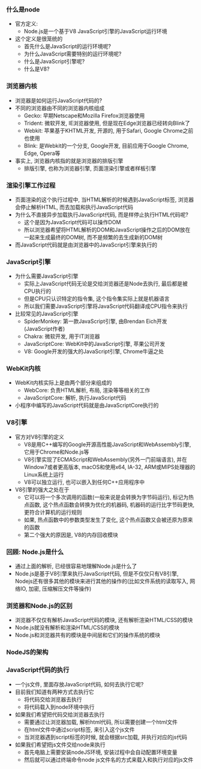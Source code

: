 ### 什么是node
+ 官方定义:
  - Node.js是一个基于V8 JavaScript引擎的JavaScript运行环境
+ 这个定义是很笼统的
  - 首先什么是JavaScript的运行环境呢?
  - 为什么JavaScript需要特别的运行环境呢?
  - 什么是JavaScript引擎呢?
  - 什么是V8?

### 浏览器内核
+ 浏览器是如何运行JavaScript代码的?
+ 不同的浏览器由不同的浏览器内核组成
  + Gecko: 早期Netscape和Mozilla Firefox浏览器使用
  - Trident: 微软开发, IE浏览器使用, 但是现在Edge浏览器已经转向Blink了
  - Webkit: 苹果基于KHTML开发, 开源的, 用于Safari, Google Chrome之前也使用
  - Blink: 是Webkit的一个分支, Google开发, 目前应用于Google Chrome, Edge, Opera等
+ 事实上, 浏览器内核指的就是浏览器的排版引擎
  - 排版引擎, 也称为浏览器引擎, 页面渲染引擎或者样板引擎

### 渲染引擎工作过程
+ 页面渲染的这个执行过程中, 当HTML解析的时候遇到JavaScript标签, 浏览器会停止解析HTML, 而去加载和执行JavaScript代码
+ 为什么不直接异步加载执行JavaScript代码, 而是样停止执行HTML代码呢?
  - 这个是因为JavaScript代码可以操作DOM
  - 所以浏览器希望将HTML解析的DOM和JavaScript操作之后的DOM放在一起来生成最终的DOM树, 而不是频繁的去生成新的DOM树
+ 而JavaScript代码就是由浏览器中的JavaScript引擎来执行的

### JavaScript引擎
+ 为什么需要JavaScript引擎
  - 实际上JavaScript代码无论是交给浏览器还是Node去执行, 最后都是被CPU执行的
  - 但是CPU只认识特定的指令集, 这个指令集实际上就是机器语言
  - 所以我们需要JavaScript引擎将JavaScript代码翻译成CPU指令来执行
+ 比较常见的JavaScript引擎
  - SpiderMonkey: 第一款JavaScript引擎, 由Brendan Eich开发(JavaScript作者)
  - Chakra: 微软开发, 用于IT浏览器
  - JavaScriptCore: WebKit中的JavaScript引擎, 苹果公司开发
  - V8: Google开发的强大的JavaScript引擎, Chrome牛逼之处

### WebKit内核
+ WebKit内核实际上是由两个部分来组成的
  - WebCore: 负责HTML解析, 布局, 渲染等等相关的工作
  - JavaScriptCore: 解析, 执行JavaScript代码
+ 小程序中编写的JavaScript代码就是由JavaScriptCore执行的

### V8引擎
+ 官方对V8引擎的定义
  - V8是用C++编写的Google开源高性能JavaScript和WebAssembly引擎, 它用于Chrome和Node.js等
  - V8引擎实现了ECMAScript和WebAssembly(另外一门前端语言), 并在Window7或者更高版本, macOS和使用x64, IA-32, ARM或MIPS处理器的Linux系统上运行
  - V8可以独立运行, 也可以嵌入到任何C++应用程序中
+ V8引擎的强大之处在于
  - 它可以将一个多次调用的函数(一般来说是会转换为字节码运行), 标记为热点函数, 这个热点函数会转换为优化的机器码, 机器码的运行比字节码更快, 更符合计算机的运行规则
  - 如果, 热点函数中的参数类型发生了变化, 这个热点函数又会被还原为原来的函数
  - 第二个强大的原因是, V8的内存回收模块

### 回顾: Node.js是什么
+ 通过上面的解析, 已经很容易地理解Node.js是什么了
+ Node.js是基于V8引擎来执行JavaScript代码, 但是不仅仅只有V8引擎, Nodejs还有很多其他的模块来进行其他的操作的(比如文件系统的读取写入, 网络IO, 加密, 压缩解压文件等操作)

### 浏览器和Node.js的区别
+ 浏览器不仅仅有解析JavaScript代码的模块, 还有解析渲染HTML/CSS的模块
+ Node.js就没有解析和渲染HTML/CSS的模块
+ Node.js和浏览器共有的模块是中间层和它们的操作系统的模块


### NodeJS的架构


### JavaScript代码的执行
+ 一个js文件, 里面存放JavaScript代码, 如何去执行它呢?
+ 目前我们知道有两种方式去执行它
  - 将代码交给浏览器去执行
  - 将代码载入到node环境中执行
+ 如果我们希望把代码交给浏览器去执行
  - 需要通过让浏览器加载, 解析html代码, 所以需要创建一个html文件
  - 在html文件中通过script标签, 来引入这个js文件
  - 当浏览器遇到script标签的时候, 就会根据src加载, 并执行对应的js代码
+ 如果我们希望把js文件交给node来执行
  - 首先电脑上需要安装nodeJS环境, 安装过程中会自动配置环境变量
  - 然后就可以通过终端命令node js文件名的方式来载入和执行对应的js文件
